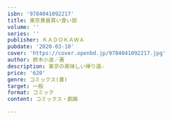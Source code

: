 ```yaml
---
isbn: '9784041092217'
title: 東京黄昏買い食い部
volume: ''
series: ''
publisher: ＫＡＤＯＫＡＷＡ
pubdate: '2020-03-10'
cover: 'https://cover.openbd.jp/9784041092217.jpg'
author: 鈴木小波／著
description: 東京の美味しい帰り道☆
price: '620'
genre: コミックス(書)
target: 一般
format: コミック
content: コミックス・劇画

---
```

